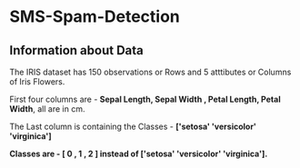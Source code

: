 # SMS-Spam-Detection

## Information about Data

The IRIS dataset has 150 observations or Rows and 5 atttibutes or Columns of Iris Flowers.

First four columns are - **Sepal Length, Sepal Width , Petal Length, Petal Width**, all are in cm.




The Last column is containing the Classes - **['setosa' 'versicolor' 'virginica']**






**Classes are - [ 0 , 1 , 2 ] instead of ['setosa' 'versicolor' 'virginica'].**
